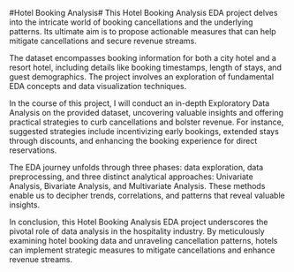 #Hotel Booking Analysis#
This Hotel Booking Analysis EDA project delves into the intricate world of booking cancellations and the underlying patterns. Its ultimate aim is to propose actionable measures that can help mitigate cancellations and secure revenue streams.

The dataset encompasses booking information for both a city hotel and a resort hotel, including details like booking timestamps, length of stays, and guest demographics. The project involves an exploration of fundamental EDA concepts and data visualization techniques.

In the course of this project, I will conduct an in-depth Exploratory Data Analysis on the provided dataset, uncovering valuable insights and offering practical strategies to curb cancellations and bolster revenue. For instance, suggested strategies include incentivizing early bookings, extended stays through discounts, and enhancing the booking experience for direct reservations.

The EDA journey unfolds through three phases: data exploration, data preprocessing, and three distinct analytical approaches: Univariate Analysis, Bivariate Analysis, and Multivariate Analysis. These methods enable us to decipher trends, correlations, and patterns that reveal valuable insights.

In conclusion, this Hotel Booking Analysis EDA project underscores the pivotal role of data analysis in the hospitality industry. By meticulously examining hotel booking data and unraveling cancellation patterns, hotels can implement strategic measures to mitigate cancellations and enhance revenue streams.
